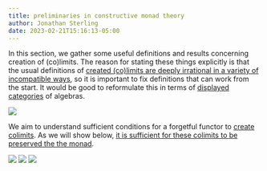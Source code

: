 ```yaml
---
title: preliminaries in constructive monad theory
author: Jonathan Sterling
date: 2023-02-21T15:16:13-05:00
---
```


In this section, we gather some useful definitions and results concerning creation of (co)limits. The reason for stating these things explicitly is that the usual definitions of [created (co)limits are deeply irrational in a variety of incompatible ways](jms-001I), so it is important to fix definitions that can work from the start. It would be good to reformulate this in terms of [displayed categories](frct-0000) of algebras.

![](jms-001H)

We aim to understand sufficient conditions for a forgetful functor to [create colimits](jms-001H). As we will show below, [it is sufficient for these colimits to be preserved the the monad](jms-001K).

![](jms-001J)
![](jms-001G)
![](jms-001K)
